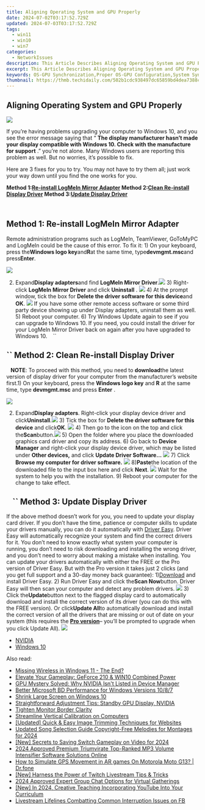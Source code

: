 ```yaml
---
title: Aligning Operating System and GPU Properly
date: 2024-07-02T03:17:52.729Z
updated: 2024-07-03T03:17:52.729Z
tags:
  - win11
  - win10
  - win7
categories:
  - NetworkIssues
description: This Article Describes Aligning Operating System and GPU Properly
excerpt: This Article Describes Aligning Operating System and GPU Properly
keywords: OS-GPU Synchronization,Proper OS-GPU Configuration,System Sync with Graphics Processor,GPU-Operating Alignment,Optimizing OS for GPU Performance,Effective System Synchronization,Compatibility Between OS and Graphics Card
thumbnail: https://thmb.techidaily.com/502b1cdc938497dc65859bd4dea7388cbc83b5388aae8627911832c708fd7626.jpg
---
```


## Aligning Operating System and GPU Properly

![](https://images.drivereasy.com/wp-content/uploads/2017/10/img_59daf736e8e19.jpg)

 If you’re having problems upgrading your computer to Windows 10, and you see the error message saying that “ **The display manufacturer hasn’t made your display compatible with Windows 10\. Check with the manufacture for support** .” you’re not alone. Many Windows users are reporting this problem as well. But no worries, it’s possible to fix.

Here are 3 fixes for you to try. You may not have to try them all; just work your way down until you find the one works for you.

 **Method 1:[Re-install LogMeIn Mirror Adapter](#m1) Method 2:[Clean Re-install Display Driver](#m2) Method 3:[Update Display Driver](#m3)**

```` ````

## Method 1: Re-install LogMeIn Mirror Adapter

Remote administration programs such as LogMeIn, TeamViewer, GoToMyPC and LogMeIn could be the cause of this error. To fix it: 1) On your keyboard, press the**Windows logo key**and**R**at the same time, type**devmgmt.msc**and press**Enter**.

![](https://images.drivereasy.com/wp-content/uploads/2017/10/img_59daf96a24dba.png)

2) Expand**Display adapters**and find **LogMeIn Mirror Driver**.![](https://images.drivereasy.com/wp-content/uploads/2016/07/img_5795c85651576.png) 3) Right-click **LogMeIn Mirror Driver** and click **Uninstall** . ![](https://images.drivereasy.com/wp-content/uploads/2016/07/img_5795c8b394548.png) 4) At the prompt window, tick the box for **Delete the driver software for this device**and **OK**. ![](https://images.drivereasy.com/wp-content/uploads/2016/07/img_5795c8e56537f.png) If you have some other remote access software or some third party device showing up under Display adapters, uninstall them as well. 5) Reboot your computer. 6) Try Windows Update again to see if you can upgrade to Windows 10\. If you need, you could install the driver for your LogMeIn Mirror Driver back on again after you have upgraded to Windows 10\. ```` ```` ``

## ``  Method 2: Clean Re-install Display Driver

```` ```` **NOTE**: To proceed with this method, you need to **download**the latest version of display driver for your computer from the manufacturer’s website first.1) On your keyboard, press the **Windows logo key** and **R** at the same time, type **devmgmt.msc** and press **Enter** .

![](https://images.drivereasy.com/wp-content/uploads/2017/10/img_59daf96a24dba.png)

2) Expand**Display adapters**. Right-click your display device driver and click**Uninstall**.![](https://images.drivereasy.com/wp-content/uploads/2016/07/img_5796d58e3edbb.png) 3) Tick the box for **Delete the driver software for this device** and click**OK**. ![](https://images.drivereasy.com/wp-content/uploads/2016/07/img_5796d5f49d3d4.png) 4) Then go to the icon on the top and click the**Scan**button.![](https://images.drivereasy.com/wp-content/uploads/2016/07/img_5796d64350fba.png) 5) Open the folder where you place the downloaded graphics card driver and copy its address. 6) Go back to **Device Manager**  and right-click your display device driver,  which may be listed under **Other devices,** and click **Update Driver Software…** ![](https://images.drivereasy.com/wp-content/uploads/2016/07/img_5796dabe1fa4f.png) 7) Click **Browse my computer for driver software.** ![](https://images.drivereasy.com/wp-content/uploads/2016/07/img_5796dacf00084.png) 8)**Paste**the location of the downloaded file to the input box here and click **Next**. ![](https://images.drivereasy.com/wp-content/uploads/2016/07/img_5796dbeb0cb49.png)  Wait for the system to help you with the installation. 9) Reboot your computer for the change to take effect.

## ```` ```` ``  Method 3: Update Display Driver

If the above method doesn’t work for you, you need to update your display card driver. If you don’t have the time, patience or computer skills to update your drivers manually, you can do it automatically with [Driver Easy](https://tools.techidaily.com/drivereasy/download/). Driver Easy will automatically recognize your system and find the correct drivers for it. You don’t need to know exactly what system your computer is running, you don’t need to risk downloading and installing the wrong driver, and you don’t need to worry about making a mistake when installing. You can update your drivers automatically with either the FREE or the Pro version of Driver Easy. But with the Pro version it takes just 2 clicks (and you get full support and a 30-day money back guarantee): 1)[Download](https://tools.techidaily.com/drivereasy/download/) and install Driver Easy. 2) Run Driver Easy and click the**Scan Now**button. Driver Easy will then scan your computer and detect any problem drivers. ![](https://images.drivereasy.com/wp-content/uploads/2017/04/img_58f0869bdce5d.png) 3) Click the**Update**button next to the flagged display card to automatically download and install the correct version of its driver (you can do this with the FREE version). Or click**Update All**to automatically download and install the correct version of all the drivers that are missing or out of date on your system (this requires the [**Pro version**](https://tools.techidaily.com/drivereasy/download/)– you’ll be prompted to upgrade when you click Update All). ![](https://images.drivereasy.com/wp-content/uploads/2017/04/img_58f0884f08079.jpg)

* [NVIDIA](https://tools.techidaily.com/drivereasy/download/)
* [Windows 10](https://tools.techidaily.com/drivereasy/download/)

<ins class="adsbygoogle"
     style="display:block"
     data-ad-format="autorelaxed"
     data-ad-client="ca-pub-7571918770474297"
     data-ad-slot="1223367746"></ins>



<ins class="adsbygoogle"
     style="display:block"
     data-ad-client="ca-pub-7571918770474297"
     data-ad-slot="8358498916"
     data-ad-format="auto"
     data-full-width-responsive="true"></ins>

<span class="atpl-alsoreadstyle">Also read:</span>
<div><ul>
<li><a href="https://network-issues.techidaily.com/missing-wireless-in-windows-11-the-end/"><u>Missing Wireless in Windows 11 - The End?</u></a></li>
<li><a href="https://network-issues.techidaily.com/elevate-your-gameplay-geforce-210-and-win10-combined-power/"><u>Elevate Your Gameplay: GeForce 210 & WIN10 Combined Power</u></a></li>
<li><a href="https://network-issues.techidaily.com/gpu-mystery-solved-why-nvidia-isnt-listed-in-device-manager/"><u>GPU Mystery Solved: Why NVIDIA Isn't Listed in Device Manager</u></a></li>
<li><a href="https://network-issues.techidaily.com/better-microsoft-bd-performance-for-windows-versions-1087/"><u>Better Microsoft BD Performance for Windows Versions 10/8/7</u></a></li>
<li><a href="https://network-issues.techidaily.com/shrink-large-screen-on-windows-10/"><u>Shrink Large Screen on Windows 10</u></a></li>
<li><a href="https://network-issues.techidaily.com/straightforward-adjustment-tips-standby-gpu-display-nvidia/"><u>Straightforward Adjustment Tips: Standby GPU Display, NVIDIA</u></a></li>
<li><a href="https://network-issues.techidaily.com/tighten-monitor-border-clarity/"><u>Tighten Monitor Border Clarity</u></a></li>
<li><a href="https://network-issues.techidaily.com/streamline-vertical-calibration-on-computers/"><u>Streamline Vertical Calibration on Computers</u></a></li>
<li><a href="https://extra-support.techidaily.com/updated-quick-and-easy-image-trimming-techniques-for-websites/"><u>[Updated] Quick & Easy Image Trimming Techniques for Websites</u></a></li>
<li><a href="https://audio-editing.techidaily.com/updated-song-selection-guide-copyright-free-melodies-for-montages-for-2024/"><u>Updated Song Selection Guide Copyright-Free Melodies for Montages for 2024</u></a></li>
<li><a href="https://digital-screen-recording.techidaily.com/new-secrets-to-saving-switch-gameplay-on-video-for-2024/"><u>[New] Secrets to Saving Switch Gameplay on Video for 2024</u></a></li>
<li><a href="https://voice-adjusting.techidaily.com/2024-approved-premium-triumvirate-top-ranked-mp3-volume-intensifier-software-solutions-online/"><u>2024 Approved Premium Triumvirate Top-Ranked MP3 Volume Intensifier Software Solutions Online</u></a></li>
<li><a href="https://fake-location.techidaily.com/how-to-simulate-gps-movement-in-ar-games-on-motorola-moto-g13-drfone-by-drfone-virtual-android/"><u>How to Simulate GPS Movement in AR games On Motorola Moto G13? | Dr.fone</u></a></li>
<li><a href="https://twitter-videos.techidaily.com/new-harness-the-power-of-twitch-livestream-tips-and-tricks/"><u>[New] Harness the Power of Twitch  Livestream Tips & Tricks</u></a></li>
<li><a href="https://screen-sharing-recording.techidaily.com/2024-approved-expert-group-chat-options-for-virtual-gatherings/"><u>2024 Approved  Expert Group Chat Options for Virtual Gatherings</u></a></li>
<li><a href="https://facebook-record-videos.techidaily.com/new-in-2024-creative-teaching-incorporating-youtube-into-your-curriculum/"><u>[New] In 2024, Creative Teaching  Incorporating YouTube Into Your Curriculum</u></a></li>
<li><a href="https://facebook-clips.techidaily.com/livestream-lifelines-combatting-common-interruption-issues-on-fb/"><u>Livestream Lifelines  Combatting Common Interruption Issues on FB</u></a></li>
</ul></div>
